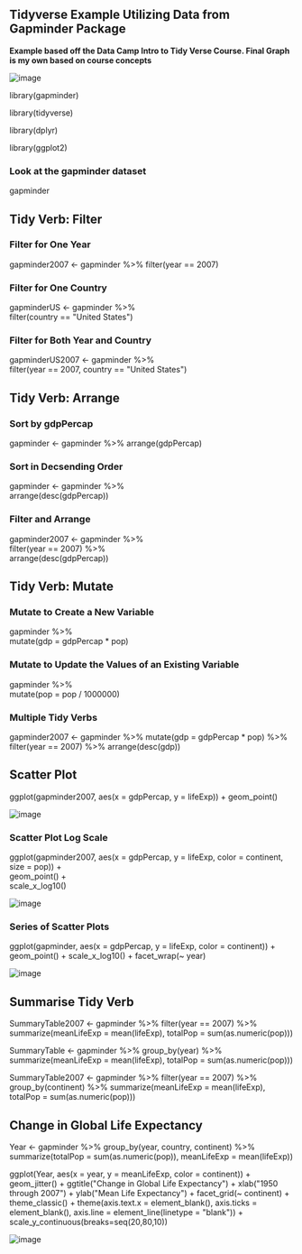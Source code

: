 ## Tidyverse Example Utilizing Data from Gapminder Package 

**Example based off the Data Camp Intro to Tidy Verse Course.
Final Graph is my own based on course concepts**


![image](https://user-images.githubusercontent.com/28680575/104088949-9b2d1000-5238-11eb-8aa6-0399b72b32c3.png)

library(gapminder)

library(tidyverse)

library(dplyr)

library(ggplot2)

### Look at the gapminder dataset
gapminder

## Tidy Verb: Filter  

### Filter for One Year 
gapminder2007 <- gapminder %>% 
  filter(year == 2007)

### Filter for One Country 
gapminderUS <- gapminder %>%  
  filter(country == "United States")

### Filter for Both Year and Country 
gapminderUS2007 <- gapminder %>%  
  filter(year == 2007, country == "United States")

## Tidy Verb: Arrange 

### Sort by gdpPercap
gapminder <- gapminder %>% 
  arrange(gdpPercap)

### Sort in Decsending Order 
gapminder <- gapminder %>%  
  arrange(desc(gdpPercap))

### Filter and Arrange 
gapminder2007 <- gapminder %>%  
  filter(year == 2007) %>%  
  arrange(desc(gdpPercap))

## Tidy Verb: Mutate

### Mutate to Create a New Variable 
gapminder %>%  
  mutate(gdp = gdpPercap * pop)

### Mutate to Update the Values of an Existing Variable 
gapminder %>%  
  mutate(pop = pop / 1000000)

### Multiple Tidy Verbs 
gapminder2007 <- gapminder %>% 
  mutate(gdp = gdpPercap * pop) %>%
  filter(year == 2007) %>% 
  arrange(desc(gdp))

## Scatter Plot
ggplot(gapminder2007, aes(x = gdpPercap, y = lifeExp)) +  geom_point()

![image](https://user-images.githubusercontent.com/28680575/104087177-ce1cd700-522b-11eb-836c-d6d421346d08.png)

### Scatter Plot Log Scale 
ggplot(gapminder2007, aes(x = gdpPercap, y = lifeExp, color = continent, size = pop)) +  
  geom_point() +  
  scale_x_log10()

![image](https://user-images.githubusercontent.com/28680575/104087279-8e0a2400-522c-11eb-9194-daeafcf88a0d.png)

### Series of Scatter Plots
ggplot(gapminder, aes(x = gdpPercap, y = lifeExp, color = continent)) + 
  geom_point() + 
  scale_x_log10() + 
  facet_wrap(~ year)

![image](https://user-images.githubusercontent.com/28680575/104087373-39b37400-522d-11eb-9c48-3dc93eff00e3.png)

## Summarise Tidy Verb
SummaryTable2007 <- gapminder %>% 
  filter(year == 2007) %>% 
  summarize(meanLifeExp = mean(lifeExp), totalPop = sum(as.numeric(pop)))

SummaryTable <- gapminder %>% 
  group_by(year) %>% 
  summarize(meanLifeExp = mean(lifeExp), totalPop = sum(as.numeric(pop)))

SummaryTable2007 <- gapminder %>% 
  filter(year == 2007) %>% 
  group_by(continent) %>% 
  summarize(meanLifeExp = mean(lifeExp), totalPop = sum(as.numeric(pop)))

## Change in Global Life Expectancy
Year <- gapminder %>%
  group_by(year, country, continent) %>% 
  summarize(totalPop = sum(as.numeric(pop)), meanLifeExp = mean(lifeExp))

ggplot(Year, aes(x = year, y = meanLifeExp, color = continent)) + 
  geom_jitter() + 
  ggtitle("Change in Global Life Expectancy") +
  xlab("1950 through 2007") +
  ylab("Mean Life Expectancy") + 
  facet_grid(~ continent) +
  theme_classic() +
  theme(axis.text.x = element_blank(), axis.ticks = element_blank(), 
        axis.line = element_line(linetype = "blank")) +
  scale_y_continuous(breaks=seq(20,80,10))


![image](https://user-images.githubusercontent.com/28680575/104088949-9b2d1000-5238-11eb-8aa6-0399b72b32c3.png)
            
